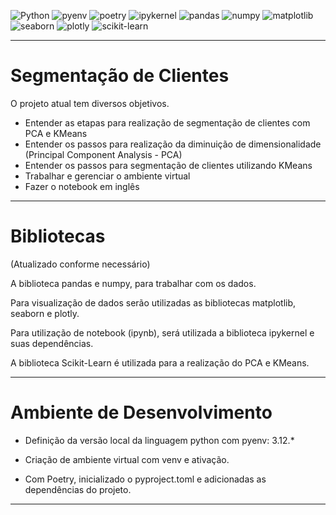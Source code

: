 ![Python](https://img.shields.io/badge/python-3670A0?style=for-the-badge&logo=python&logoColor=ffdd54)
![pyenv](https://img.shields.io/badge/pyenv-white?style=for-the-badge)
![poetry](https://img.shields.io/badge/poetry-d0d4fc?style=for-the-badge)
![ipykernel](https://img.shields.io/badge/ipykernel-3670A0?style=for-the-badge)
![pandas](https://img.shields.io/badge/pandas-130654?style=for-the-badge)
![numpy](https://img.shields.io/badge/numpy-013243?style=for-the-badge)
![matplotlib](https://img.shields.io/badge/matplotlib-222832?style=for-the-badge)
![seaborn](https://img.shields.io/badge/seaborn-white?style=for-the-badge)
![plotly](https://img.shields.io/badge/plotly-17181a?style=for-the-badge)
![scikit-learn](https://img.shields.io/badge/scikitlearn-f7931e?style=for-the-badge)

---

# Segmentação de Clientes

O projeto atual tem diversos objetivos.
- Entender as etapas para realização de segmentação de clientes com PCA e KMeans
- Entender os passos para realização da diminuição de dimensionalidade (Principal Component Analysis - PCA)
- Entender os passos para segmentação de clientes utilizando KMeans
- Trabalhar e gerenciar o ambiente virtual
- Fazer o notebook em inglês

---

# Bibliotecas

(Atualizado conforme necessário)

A biblioteca pandas e numpy, para trabalhar com os dados.

Para visualização de dados serão utilizadas as bibliotecas matplotlib, seaborn e plotly.

Para utilização de notebook (ipynb), será utilizada a biblioteca ipykernel e suas dependências.

A biblioteca Scikit-Learn é utilizada para a realização do PCA e KMeans.

---

# Ambiente de Desenvolvimento

- Definição da versão local da linguagem python com pyenv: 3.12.*

- Criação de ambiente virtual com venv e ativação.

- Com Poetry, inicializado o pyproject.toml e adicionadas as dependências do projeto.

---